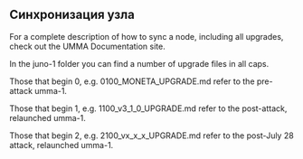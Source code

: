 ## Синхронизация узла

For a complete description of how to sync a node, including all upgrades, check out the UMMA Documentation site.

In the juno-1 folder you can find a number of upgrade files in all caps.

Those that begin 0, e.g. 0100_MONETA_UPGRADE.md refer to the pre-attack umma-1.

Those that begin 1, e.g. 1100_v3_1_0_UPGRADE.md refer to the post-attack, relaunched umma-1.

Those that begin 2, e.g. 2100_vx_x_x_UPGRADE.md refer to the post-July 28 attack, relaunched umma-1.